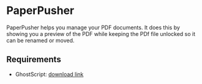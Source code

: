 # PaperPusher

PaperPusher helps you manage your PDF documents.
It does this by showing you a preview of the PDF while keeping the PDf file unlocked so it can be renamed or moved.


## Requirements

* GhostScript: [download link](http://www.ghostscript.com/download/gsdnld.html)
